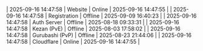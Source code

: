 | 2025-09-16 14:47:58 | Website | Online | 2025-09-16 14:47:55 |
| 2025-09-16 14:47:58 | Registration | Offline | 2025-09-09 16:40:23 |
| 2025-09-16 14:47:58 | Auth Server | Offline | 2025-08-18 09:33:31 |
| 2025-09-16 14:47:58 | Kezan (PvE) | Offline | 2025-08-03 17:58:02 |
| 2025-09-16 14:47:58 | Gurubashi (PvP) | Offline | 2025-08-23 21:44:06 |
| 2025-09-16 14:47:58 | Cloudflare | Online | 2025-09-16 14:47:55 |
